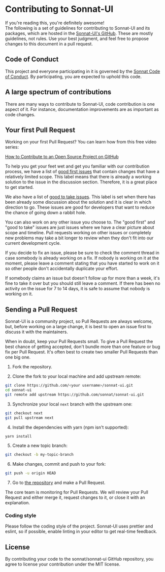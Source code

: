 # Contributing to Sonnat-UI

If you're reading this, you're definitely awesome!
<br />
The following is a set of guidelines for contributing to Sonnat-UI and its packages, which are hosted in the [Sonnat-UI's GitHub](https://github.com/sonnat/sonnat-ui). These are mostly guidelines, not rules. Use your best judgment, and feel free to propose changes to this document in a pull request.

## Code of Conduct

This project and everyone participating in it is governed by the [Sonnat Code of Conduct](https://github.com/sonnat/sonnat-ui/blob/next/CODE_OF_CONDUCT.md). By participating, you are expected to uphold this code.

## A large spectrum of contributions

There are many ways to contribute to Sonnat-UI, code contribution is one aspect of it. For instance, documentation improvements are as important as code changes.

## Your first Pull Request

Working on your first Pull Request? You can learn how from this free video series:

[How to Contribute to an Open Source Project on GitHub](https://egghead.io/courses/how-to-contribute-to-an-open-source-project-on-github)

To help you get your feet wet and get you familiar with our contribution process, we have a list of [good first issues](https://github.com/sonnat/sonnat-ui/issues?q=is:open+is:issue+label:"good+first+issue") that contain changes that have a relatively limited scope. This label means that there is already a working solution to the issue in the discussion section. Therefore, it is a great place to get started.

We also have a list of [good to take issues](https://github.com/sonnat/sonnat-ui/issues?q=is:open+is:issue+label:"good+to+take"). This label is set when there has been already some discussion about the solution and it is clear in which direction to go. These issues are good for developers that want to reduce the chance of going down a rabbit hole.

You can also work on any other issue you choose to.
The "good first" and "good to take" issues are just issues where we have a clear picture about scope and timeline.
Pull requests working on other issues or completely new problems may take a bit longer to review when they don't fit into our current development cycle.

If you decide to fix an issue, please be sure to check the comment thread in case somebody is already working on a fix. If nobody is working on it at the moment, please leave a comment stating that you have started to work on it so other people don't accidentally duplicate your effort.

If somebody claims an issue but doesn't follow up for more than a week, it's fine to take it over but you should still leave a comment.
If there has been no activity on the issue for 7 to 14 days, it is safe to assume that nobody is working on it.

## Sending a Pull Request

Sonnat-UI is a community project, so Pull Requests are always welcome, but, before working on a large change, it is best to open an issue first to discuss it with the maintainers.

When in doubt, keep your Pull Requests small. To give a Pull Request the best chance of getting accepted, don't bundle more than one feature or bug fix per Pull Request. It's often best to create two smaller Pull Requests than one big one.

1. Fork the repository.

2. Clone the fork to your local machine and add upstream remote:

```sh
git clone https://github.com/<your username>/sonnat-ui.git
cd sonnat-ui
git remote add upstream https://github.com/sonnat/sonnat-ui.git
```

3. Synchronize your local `next` branch with the upstream one:

```sh
git checkout next
git pull upstream next
```

4. Install the dependencies with yarn (npm isn't supported):

```sh
yarn install
```

5. Create a new topic branch:

```sh
git checkout -b my-topic-branch
```

6. Make changes, commit and push to your fork:

```sh
git push -u origin HEAD
```

7. Go to [the repository](https://github.com/sonnat/sonnat-ui) and make a Pull Request.

The core team is monitoring for Pull Requests. We will review your Pull Request and either merge it, request changes to it, or close it with an explanation.

### Coding style

Please follow the coding style of the project. Sonnat-UI uses prettier and eslint, so if possible, enable linting in your editor to get real-time feedback.

## License

By contributing your code to the sonnat/sonnat-ui GitHub repository, you agree to license your contribution under the MIT license.
